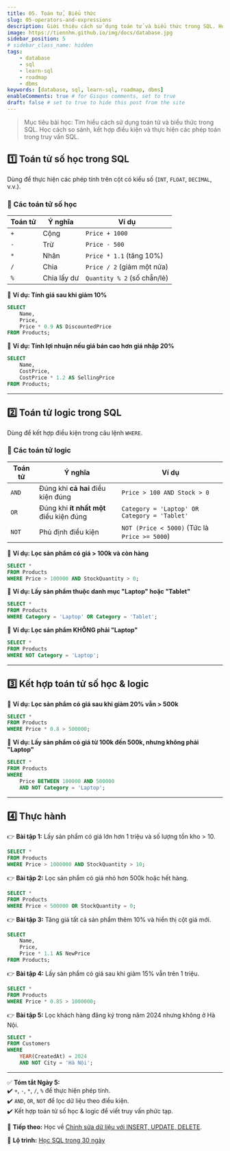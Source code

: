 ```yaml
---
title: 05. Toán tử, Biểu thức
slug: 05-operators-and-expressions
description: Giới thiệu cách sử dụng toán tử và biểu thức trong SQL. Học cách so sánh, kết hợp điều kiện và thực hiện các phép toán trong truy vấn SQL.
image: https://tiennhm.github.io/img/docs/database.jpg
sidebar_position: 5
# sidebar_class_name: hidden
tags:
    - database
    - sql
    - learn-sql
    - roadmap
    - dbms
keywords: [database, sql, learn-sql, roadmap, dbms]
enableComments: true # for Gisqus comments, set to true
draft: false # set to true to hide this post from the site
---
```


> Mục tiêu bài học: Tìm hiểu cách sử dụng toán tử và biểu thức trong SQL. Học cách so sánh, kết hợp điều kiện và thực hiện các phép toán trong truy vấn SQL.

## **1️⃣ Toán tử số học trong SQL**  
Dùng để thực hiện các phép tính trên cột có kiểu số (`INT`, `FLOAT`, `DECIMAL`, v.v.).  

### **🔹 Các toán tử số học**  
| Toán tử | Ý nghĩa     | Ví dụ                       |
|---------|-------------|-----------------------------|
| `+`     | Cộng        | `Price + 1000`              |
| `-`     | Trừ         | `Price - 500`               |
| `*`     | Nhân        | `Price * 1.1` (tăng 10%)    |
| `/`     | Chia        | `Price / 2` (giảm một nửa)  |
| `%`     | Chia lấy dư | `Quantity % 2` (số chẵn/lẻ) |

📌 **Ví dụ: Tính giá sau khi giảm 10%**  
```sql
SELECT 
    Name, 
    Price, 
    Price * 0.9 AS DiscountedPrice 
FROM Products;
```

📌 **Ví dụ: Tính lợi nhuận nếu giá bán cao hơn giá nhập 20%**  
```sql
SELECT 
    Name, 
    CostPrice, 
    CostPrice * 1.2 AS SellingPrice 
FROM Products;
```

---

## **2️⃣ Toán tử logic trong SQL**  
Dùng để kết hợp điều kiện trong câu lệnh `WHERE`.  

### **🔹 Các toán tử logic**  
| Toán tử | Ý nghĩa | Ví dụ |
|---------|---------|-------|
| `AND`   | Đúng khi **cả hai** điều kiện đúng | `Price > 100 AND Stock > 0` |
| `OR`    | Đúng khi **ít nhất một** điều kiện đúng | `Category = 'Laptop' OR Category = 'Tablet'` |
| `NOT`   | Phủ định điều kiện | `NOT (Price < 5000)` (Tức là `Price >= 5000`) |

📌 **Ví dụ: Lọc sản phẩm có giá > 100k và còn hàng**  
```sql
SELECT * 
FROM Products 
WHERE Price > 100000 AND StockQuantity > 0;
```

📌 **Ví dụ: Lấy sản phẩm thuộc danh mục "Laptop" hoặc "Tablet"**  
```sql
SELECT * 
FROM Products 
WHERE Category = 'Laptop' OR Category = 'Tablet';
```

📌 **Ví dụ: Lọc sản phẩm KHÔNG phải "Laptop"**  
```sql
SELECT * 
FROM Products 
WHERE NOT Category = 'Laptop';
```

---

## **3️⃣ Kết hợp toán tử số học & logic**  
📌 **Ví dụ: Lọc sản phẩm có giá sau khi giảm 20% vẫn > 500k**  
```sql
SELECT * 
FROM Products 
WHERE Price * 0.8 > 500000;
```

📌 **Ví dụ: Lấy sản phẩm có giá từ 100k đến 500k, nhưng không phải "Laptop"**  
```sql
SELECT * 
FROM Products 
WHERE 
    Price BETWEEN 100000 AND 500000 
    AND NOT Category = 'Laptop';
```

---

## **4️⃣ Thực hành**  
👉 **Bài tập 1:** Lấy sản phẩm có giá lớn hơn 1 triệu và số lượng tồn kho > 10.  
```sql
SELECT * 
FROM Products 
WHERE Price > 1000000 AND StockQuantity > 10;
```

👉 **Bài tập 2:** Lọc sản phẩm có giá nhỏ hơn 500k hoặc hết hàng.  
```sql
SELECT * 
FROM Products 
WHERE Price < 500000 OR StockQuantity = 0;
```

👉 **Bài tập 3:** Tăng giá tất cả sản phẩm thêm 10% và hiển thị cột giá mới.  
```sql
SELECT 
    Name, 
    Price, 
    Price * 1.1 AS NewPrice 
FROM Products;
```

👉 **Bài tập 4:** Lấy sản phẩm có giá sau khi giảm 15% vẫn trên 1 triệu.  
```sql
SELECT * 
FROM Products 
WHERE Price * 0.85 > 1000000;
```

👉 **Bài tập 5:** Lọc khách hàng đăng ký trong năm 2024 nhưng không ở Hà Nội.  
```sql
SELECT * 
FROM Customers 
WHERE 
    YEAR(CreatedAt) = 2024 
    AND NOT City = 'Hà Nội';
```

---

✅ **Tóm tắt Ngày 5:**  
✔️ `+`, `-`, `*`, `/`, `%` để thực hiện phép tính.  
✔️ `AND`, `OR`, `NOT` để lọc dữ liệu theo điều kiện.  
✔️ Kết hợp toán tử số học & logic để viết truy vấn phức tạp.  

🚀 **Tiếp theo:** Học về [Chỉnh sửa dữ liệu với INSERT, UPDATE, DELETE](06.%20INSERT%20-%20UPDATE%20-%20DELETE.md).

📌 **Lộ trình:** [Học SQL trong 30 ngày](00.%2030-Day%20SQL%20Learning%20Roadmap.md)